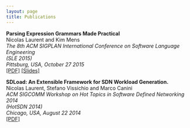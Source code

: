 ```yaml
---
layout: page
title: Publications
---
```


**Parsing Expression Grammars Made Practical**  
Nicolas Laurent and Kim Mens  
*The 8th ACM SIGPLAN International Conference on Software Language Engineering  
(SLE 2015)*  
*Pittsburg, USA, October 27 2015*  
[\[PDF\]](/pubs/sle2015.pdf) [\[Slides\]](/making-parsers-extensible/)

**SDLoad: An Extensible Framework for SDN Workload Generation.**  
Nicolas Laurent, Stefano Vissichio and Marco Canini  
*ACM SIGCOMM Workshop on Hot Topics in Software Defined Networking 2014  
(HotSDN 2014)*  
*Chicago, USA, August 22 2014*  
[\[PDF\]](/pubs/hotsdn2014.pdf)
